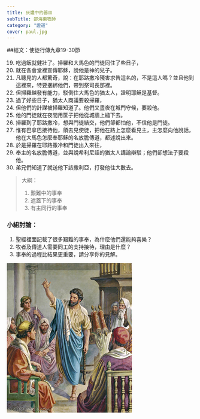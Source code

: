 ```yaml
---
title: 灰燼中的器皿
subTitle: 邵海東牧師
category: "證道"
cover: paul.jpg
---
```

##經文：使徒行傳九章19-30節


19. 吃過飯就健壯了。掃羅和大馬色的門徒同住了些日子，
20. 就在各會堂裡宣傳耶穌，說他是神的兒子。
21. 凡聽見的人都驚奇，說：在耶路撒冷殘害求告這名的，不是這人嗎？並且他到這裡來，特要捆綁他們，帶到祭司長那裡。
22. 但掃羅越發有能力，駁倒住大馬色的猶太人，證明耶穌是基督。
23. 過了好些日子，猶太人商議要殺掃羅，
24. 但他們的計謀被掃羅知道了。他們又晝夜在城門守候，要殺他。
25. 他的門徒就在夜間用筐子把他從城牆上縋下去。
26. 掃羅到了耶路撒冷，想與門徒結交，他們卻都怕他，不信他是門徒。
27. 惟有巴拿巴接待他，領去見使徒，把他在路上怎麼看見主，主怎麼向他說話，他在大馬色怎麼奉耶穌的名放膽傳道，都述說出來。
28. 於是掃羅在耶路撒冷和門徒出入來往，
30. 奉主的名放膽傳道，並與說希利尼話的猶太人講論辯駁；他們卻想法子要殺他。
31. 弟兄們知道了就送他下該撒利亞，打發他往大數去。


> 大綱：
>1. 艱難中的事奉
>2. 遮蓋下的事奉
>3. 有主同行的事奉


### 小組討論：
1. 聖經裡面記載了很多艱難的事奉，為什麼他們還能夠喜樂？
2. 牧者及傳道人需要同工的支持接待，理由是什麼？
3. 事奉的過程比結果更重要，請分享你的見解。


![](./paul.jpg)







